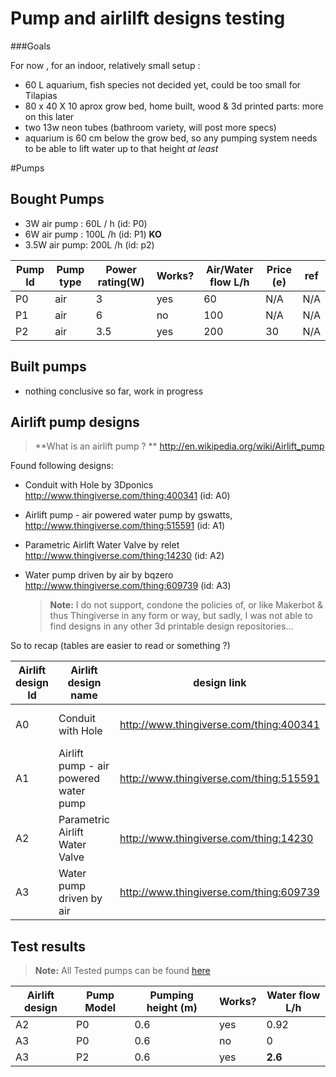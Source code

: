 

Pump and airlilft designs testing
=================================

###Goals

  For now , for an indoor, relatively small setup : 
  
  - 60 L aquarium, fish species not decided yet, could be too small for Tilapias
  - 80 x 40 X 10 aprox grow bed, home built, wood & 3d printed parts: more on this later
  - two 13w neon tubes (bathroom variety, will post more specs)
  - aquarium is 60 cm below the grow bed, so any pumping system needs to be able to lift water up to that height *at least*
  
  
#Pumps

Bought Pumps 
------------

- 3W air pump  : 60L / h (id: P0)
- 6W air pump  : 100L /h (id: P1) **KO**
- 3.5W air pump: 200L /h (id: p2) 

Pump Id  |  Pump type   |  Power rating(W) | Works? | Air/Water flow L/h | Price (e) | ref 
---------|--------------|----------------  |--------| -------------------| --------- | ---
P0       |    air       |  3               | yes    |   60               | N/A       | N/A
P1       |    air       |  6               | no     |   100              | N/A       | N/A
P2       |    air       |  3.5             | yes    |   200              | 30        | N/A



Built pumps
-----------

- nothing conclusive so far, work in progress
  
Airlift pump designs
---------------

  > **What is an airlift pump ? **
  > http://en.wikipedia.org/wiki/Airlift_pump 

Found following designs:


- Conduit with Hole 
by 3Dponics http://www.thingiverse.com/thing:400341 (id: A0)
- Airlift pump - air powered water pump
by gswatts, http://www.thingiverse.com/thing:515591 (id: A1)
- Parametric Airlift Water Valve
by relet http://www.thingiverse.com/thing:14230 (id: A2)
- Water pump driven by air
by bqzero http://www.thingiverse.com/thing:609739 (id: A3)


  > **Note:**
  > I do not support, condone the policies of, or like Makerbot & thus Thingiverse in any form or way,
  > but sadly, I was not able to find designs in any other 3d printable design repositories...


So to recap (tables are easier to read or something ?)

Airlift design Id  |  Airlift design name                       | design link   | Designer |  License  |
------------------ | --------------------------------------     | --------------| -------  |  -------- |
A0                 |  Conduit with Hole                         | http://www.thingiverse.com/thing:400341 |  3Dponics | CC-BY-NC-SA
A1                 |  Airlift pump - air powered water pump     | http://www.thingiverse.com/thing:515591 |  gswatts  | CC-BY-SA
A2                 |  Parametric Airlift Water Valve            | http://www.thingiverse.com/thing:14230  |  relet    | CC-BY-SA
A3                 |  Water pump driven by air                  | http://www.thingiverse.com/thing:609739 |  bqzero   | CC-BY-NC-SA

Test results
-------------

  > **Note:**
  > All Tested pumps can be found [here](#pumps) 

Airlift design   | Pump Model   | Pumping height (m) | Works? | Water flow L/h
-------------    | -------------| --------------     | -------| ---------
A2               | P0           | 0.6                |  yes   | 0.92
A3               | P0           | 0.6                |  no    | 0
A3               | P2           | 0.6                |  yes   | **2.6**





  
